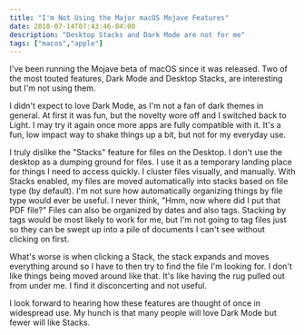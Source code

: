 ```yaml
---
title: "I'm Not Using the Major macOS Mojave Features"
date: 2018-07-14T07:43:46-04:00 
description: "Desktop Stacks and Dark Mode are not for me"
tags: ["macos","apple"]
---
```


I've been running the Mojave beta of macOS since it was released. Two of the
most touted features, Dark Mode and Desktop Stacks, are interesting but I'm not
using them.

I didn't expect to love Dark Mode, as I'm not a fan of dark themes in general.
At first it was fun, but the novelty wore off and I switched back to Light. I
may try it again once more apps are fully compatible with it. It's a fun, low
impact way to shake things up a bit, but not for my everyday use.

I truly dislike the "Stacks" feature for files on the Desktop. I don't use the
desktop as a dumping ground for files. I use it as a temporary landing place for
things I need to access quickly. I cluster files visually, and manually. With
Stacks enabled, my files are moved automatically into stacks based on file type
(by default). I'm not sure how automatically organizing things by file type
would ever be useful. I never think, "Hmm, now where did I put that PDF file?"
Files can also be organized by dates and also tags. Stacking by tags would be
most likely to work for me, but I'm not going to tag files just so they can be
swept up into a pile of documents I can't see without clicking on first.

What's worse is when clicking a Stack, the stack expands and moves
everything around so I have to then try to find the file I'm looking for. I
don't like things being moved around like that. It's like having the rug
pulled out from under me. I find it disconcerting and not useful.

I look forward to hearing how these features are thought of once in widespread
use. My hunch is that many people will love Dark Mode but fewer will like Stacks.

